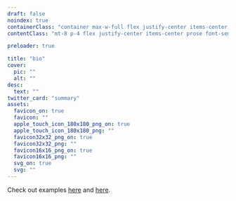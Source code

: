 ```yaml
---
draft: false
noindex: true
containerClass: "container max-w-full flex justify-center items-center h-screen"
contentClass: "mt-8 p-4 flex justify-center items-center prose font-semibold"

preloader: true

title: "bio"
cover:
  pic: ""
  alt: ""
desc:
  text: ""
twitter_card: "summary"
assets:
  favicon_on: true
  favicon: ""
  apple_touch_icon_180x180_png_on: true
  apple_touch_icon_180x180_png: ""
  favicon32x32_png_on: true
  favicon32x32_png: ""
  favicon16x16_png_on: true
  favicon16x16_png: ""
  svg_on: true
  svg: ""
---
```


Check out examples [here](/bio/example) and [here](/bio/example-minimal).

